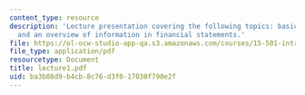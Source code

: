 ```yaml
---
content_type: resource
description: 'Lecture presentation covering the following topics: basic accounting
  and an overview of information in financial statements.'
file: https://ol-ocw-studio-app-qa.s3.amazonaws.com/courses/15-501-introduction-to-financial-and-managerial-accounting-spring-2004/ba3b08d9b4cb8c76d3f017030f790e2f_lecture1.pdf
file_type: application/pdf
resourcetype: Document
title: lecture1.pdf
uid: ba3b08d9-b4cb-8c76-d3f0-17030f790e2f
---
```

